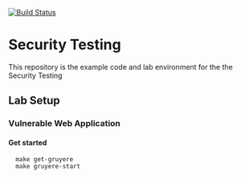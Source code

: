 [![Build Status](https://travis-ci.org/wickett/security-testing-class.svg?branch=master)](https://travis-ci.org/wickett/security-testing-class)
# Security Testing 
This repository is the example code and lab environment for the the Security Testing

## Lab Setup


### Vulnerable Web Application


#### Get started

```
  make get-gruyere
  make gruyere-start
```

